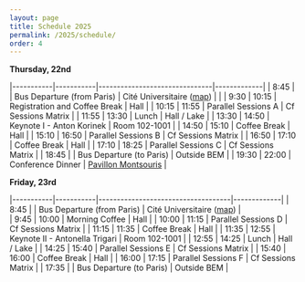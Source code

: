 ```yaml
---
layout: page
title: Schedule 2025
permalink: /2025/schedule/
order: 4
---
```



__Thursday, 22nd__

|-----------|-----------|-------------------------------|-------------|
| 8:45      |           | Bus Departure (from Paris)    |  Cité Universitaire ([map](https://maps.app.goo.gl/TeHYLJZpG5W8Cp6B7)) |           |
| 9:30	    | 10:15	    | Registration and Coffee Break | Hall |
| 10:15	    | 11:55     | Parallel Sessions A           |  Cf Sessions Matrix    |
| 11:55	    | 13:30     | Lunch                         | Hall / Lake |
| 13:30	    | 14:50     | Keynote I - Anton Korinek	    | Room 102-1001    |
| 14:50	    | 15:10     | Coffee Break                  | Hall |
| 15:10	    | 16:50     | Parallel Sessions B	        | Cf Sessions Matrix |
| 16:50	    | 17:10     | Coffee Break                  | Hall |
| 17:10	    | 18:25     | Parallel Sessions C           | Cf Sessions Matrix |
| 18:45     |           | Bus Departure (to Paris)      | Outside BEM | 
| 19:30	    | 22:00     | Conference Dinner             | [Pavillon Montsouris](https://pavillon-montsouris.paris/) |

__Friday, 23rd__

|-----------|-----------|------------------------------------|-------------|
| 8:45      |           | Bus Departure (from Paris)        |  Cité Universitaire ([map](https://maps.app.goo.gl/TeHYLJZpG5W8Cp6B7)) |  
| 9:45	    | 10:00     |	Morning Coffee  	            | Hall        |
| 10:00	    | 11:15     |	Parallel Sessions D	            | Cf Sessions Matrix            |
| 11:15	    | 11:35     |	Coffee Break	                | Hall        |
| 11:35	    | 12:55     |	Keynote II - Antonella Trigari	| Room 102-1001            |
| 12:55	    | 14:25     |	Lunch	                        | Hall / Lake        |
| 14:25	    | 15:40     |	Parallel Sessions E	            | Cf Sessions Matrix            |
| 15:40	    | 16:00     |	Coffee Break	                | Hall           |
| 16:00	    | 17:15     |	Parallel Sessions F             | Cf Sessions Matrix        |
| 17:35     |           | Bus Departure (to Paris)          | Outside BEM | 


<!-- ![Where to find the rooms](/assets/2024/Signage.png) -->

